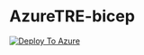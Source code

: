 # AzureTRE-bicep

[![Deploy To Azure](https://docs.microsoft.com/en-us/azure/templates/media/deploy-to-azure.svg)](https://portal.azure.com/#blade/Microsoft_Azure_CreateUIDef/CustomDeploymentBlade/uri/https%3A%2F%2Fraw.githubusercontent.com%2Fdcampman%2FAzure-SRE%2FBicep%2Fdeploy%2Fmain.json/createUIDefinitionUri/https%3A%2F%2Fraw.githubusercontent.com%2Fdcampman%2FAzure-SRE%2FBicep%2Fdeploy%2FmainUiDefinition.json)
